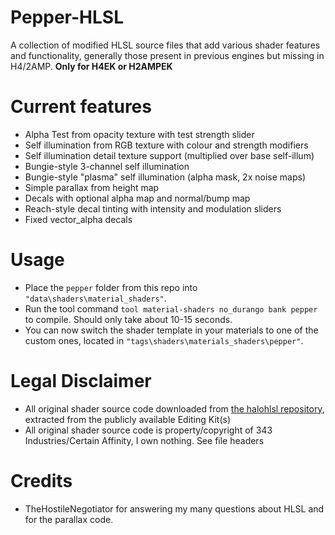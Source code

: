 # Pepper-HLSL
A collection of modified HLSL source files that add various shader features and functionality, generally those present in previous engines but missing in H4/2AMP.
**Only for H4EK or H2AMPEK**

# Current features
- Alpha Test from opacity texture with test strength slider
- Self illumination from RGB texture with colour and strength modifiers
- Self illumination detail texture support (multiplied over base self-illum)
- Bungie-style 3-channel self illumination
- Bungie-style "plasma" self illumination (alpha mask, 2x noise maps)
- Simple parallax from height map
- Decals with optional alpha map and normal/bump map
- Reach-style decal tinting with intensity and modulation sliders
- Fixed vector_alpha decals

# Usage
- Place the `pepper` folder from this repo into `"data\shaders\material_shaders"`.
- Run the tool command `tool material-shaders no_durango bank pepper` to compile. Should only take about 10-15 seconds.
- You can now switch the shader template in your materials to one of the custom ones, located in `"tags\shaders\materials_shaders\pepper"`.

# Legal Disclaimer
- All original shader source code downloaded from [the halohlsl repository](https://github.com/halohlsl), extracted from the publicly available Editing Kit(s)
- All original shader source code is property/copyright of 343 Industries/Certain Affinity, I own nothing. See file headers

# Credits
- TheHostileNegotiator for answering my many questions about HLSL and for the parallax code.
